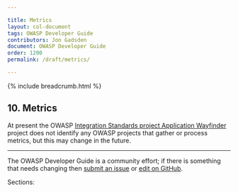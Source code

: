```yaml
---

title: Metrics
layout: col-document
tags: OWASP Developer Guide
contributors: Jon Gadsden
document: OWASP Developer Guide
order: 1200
permalink: /draft/metrics/

---
```


{% include breadcrumb.html %}

## 10. Metrics

At present the OWASP [Integration Standards project Application Wayfinder][wayfinder] project
does not identify any OWASP projects that gather or process metrics, but this may change in the future.

----

The OWASP Developer Guide is a community effort; if there is something that needs changing
then [submit an issue][issue1200] or [edit on GitHub][edit1200].

[issue1200]: https://github.com/OWASP/www-project-developer-guide/issues/new?labels=enhancement&template=request.md&title=Update:%2012-metrics/00-toc
[edit1200]: https://github.com/OWASP/www-project-developer-guide/blob/main/draft/12-metrics/toc.md
[wayfinder]: https://owasp.org/www-project-integration-standards/

Sections:
